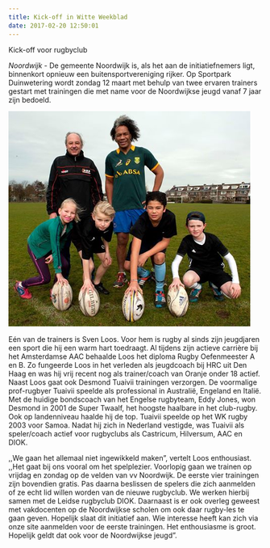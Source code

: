 ```yaml
---
title: Kick-off in Witte Weekblad
date: 2017-02-20 12:50:01
---
```


Kick-off voor rugbyclub 

*Noordwijk* - De gemeente Noordwijk is, als het aan de initiatiefnemers ligt, binnenkort opnieuw een buitensportvereniging rijker. Op Sportpark Duinwetering wordt zondag 12 maart met behulp van twee ervaren trainers gestart met trainingen die met name voor de Noordwijkse jeugd vanaf 7 jaar zijn bedoeld.

<img src="/assets/images/sven-des-kinderen.jpg">

Eén van de trainers is Sven Loos. Voor hem is rugby al sinds zijn jeugdjaren een sport die hij een warm hart toedraagt. Al tijdens zijn actieve carrière bij het Amsterdamse AAC behaalde Loos het diploma Rugby Oefenmeester A en B. Zo fungeerde Loos in het verleden als jeugdcoach bij HRC uit Den Haag en was hij vrij recent nog als trainer/coach van Oranje onder 18 actief. Naast Loos gaat ook Desmond Tuaivii trainingen verzorgen. De voormalige prof-rugbyer Tuaivii speelde als professional in Australië, Engeland en Italië. Met de huidige bondscoach van het Engelse rugbyteam, Eddy Jones, won Desmond in 2001 de Super Twaalf, het hoogste haalbare in het club-rugby. Ook op landenniveau haalde hij de top. Tuaivii speelde op het WK rugby 2003 voor Samoa. Nadat hij zich in Nederland vestigde, was Tuaivii als speler/coach actief voor rugbyclubs als Castricum, Hilversum, AAC en DIOK.

,,We gaan het allemaal niet ingewikkeld maken”, vertelt Loos enthousiast. ,,Het gaat bij ons vooral om het spelplezier. Voorlopig gaan we trainen op vrijdag en zondag op de velden van vv Noordwijk. De eerste vier trainingen zijn bovendien gratis. Pas daarna beslissen de spelers die zich aanmelden of ze echt lid willen worden van de nieuwe rugbyclub. We werken hierbij samen met de Leidse rugbyclub DIOK. Daarnaast is er ook overleg geweest met vakdocenten op de Noordwijkse scholen om ook daar rugby-les te gaan geven. Hopelijk slaat dit initiatief aan. Wie interesse heeft kan zich via onze site aanmelden voor de eerste trainingen. Het enthousiasme is groot. Hopelijk geldt dat ook voor de Noordwijkse jeugd”. 
